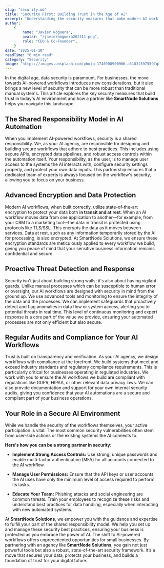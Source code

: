 ```yaml
---
slug: "security.md"
title: "Security First: Building Trust in the Age of AI"
excerpt: "Understanding the security measures that make modern AI workflows safer and how to protect your data."
author:
    {
        name: "Javier Noguera",
        avatar: "/javiernoguera202311.png",
        role: "CEO & Co-Founder",
    }
date: "2025-01-10"
readTime: "6 min read"
category: "Security"
image: "https://images.unsplash.com/photo-1740908900906-a51032597559?q=80&w=1470&auto=format&fit=crop&ixlib=rb-4.1.0&ixid=M3wxMjA3fDB8MHxwaG90by1wYWdlfHx8fGVufDB8fHx8fA%3D%3D"
---
```


In the digital age, data security is paramount. For businesses, the move towards AI-powered workflows introduces new considerations, but it also brings a new level of security that can be more robust than traditional manual systems. This article explores the key security measures that build trust in today's AI environment and how a partner like **SmartNode Solutions** helps you navigate this landscape.

## The Shared Responsibility Model in AI Automation

When you implement AI-powered workflows, security is a shared responsibility. We, as your AI agency, are responsible for designing and building secure workflows that adhere to best practices. This includes using secure APIs, encrypted data pipelines, and robust access controls within the automation itself. Your responsibility, as the user, is to manage user access to the systems the AI interacts with, configure security settings properly, and protect your own data inputs. This partnership ensures that a dedicated team of experts is always focused on the workflow's security, allowing you to focus on your business.

## Advanced Encryption and Data Protection

Modern AI workflows, when built correctly, utilize state-of-the-art encryption to protect your data both **in transit and at rest**. When an AI workflow moves data from one application to another—for example, from your CRM to a marketing tool—the data in transit is protected using protocols like TLS/SSL. This encrypts the data as it moves between services. Data at rest, such as any information temporarily stored by the AI for processing, is also encrypted. At SmartNode Solutions, we ensure these encryption standards are meticulously applied to every workflow we build, giving you peace of mind that your sensitive business information remains confidential and secure.

## Proactive Threat Detection and Response

Security isn't just about building strong walls; it's also about having vigilant guards. Unlike manual processes which can be susceptible to human error or oversight, our AI workflows are designed with security in mind from the ground up. We use advanced tools and monitoring to ensure the integrity of the data and the processes. We can implement safeguards that proactively detect and flag anomalies in data flow or system access, alerting you to potential threats in real time. This level of continuous monitoring and expert response is a core part of the value we provide, ensuring your automated processes are not only efficient but also secure.

## Regular Audits and Compliance for Your AI Workflows

Trust is built on transparency and verification. As your AI agency, we design workflows with compliance at the forefront. We build systems that meet and exceed industry standards and regulatory compliance requirements. This is particularly critical for businesses operating in regulated industries. We work with you to ensure the AI workflows we build are compliant with regulations like GDPR, HIPAA, or other relevant data privacy laws. We can also provide documentation and support for your own internal security audits, giving you confidence that your AI automations are a secure and compliant part of your business operations.

## Your Role in a Secure AI Environment

While we handle the security of the workflows themselves, your active participation is vital. The most common security vulnerabilities often stem from user-side actions or the existing systems the AI connects to.

**Here's how you can be a strong partner in security:**

-   **Implement Strong Access Controls:** Use strong, unique passwords and enable multi-factor authentication (MFA) for all accounts connected to the AI workflow.

-   **Manage User Permissions:** Ensure that the API keys or user accounts the AI uses have only the minimum level of access required to perform its tasks.

-   **Educate Your Team:** Phishing attacks and social engineering are common threats. Train your employees to recognize these risks and understand best practices for data handling, especially when interacting with new automated systems.

At **SmartNode Solutions**, we empower you with the guidance and expertise to fulfill your part of the shared responsibility model. We help you set up and manage these security best practices, ensuring your business is protected as you embrace the power of AI. The shift to AI-powered workflows offers unprecedented opportunities for small businesses. By partnering with an agency like **SmartNode Solutions**, you gain not just powerful tools but also a robust, state-of-the-art security framework. It’s a move that secures your data, protects your business, and builds a foundation of trust for your digital future.
